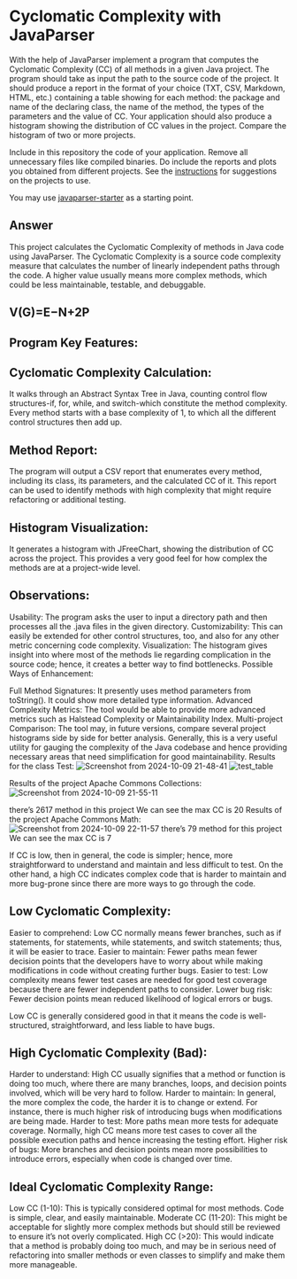 # Cyclomatic Complexity with JavaParser

With the help of JavaParser implement a program that computes the Cyclomatic Complexity (CC) of all methods in a given Java project. The program should take as input the path to the source code of the project. It should produce a report in the format of your choice (TXT, CSV, Markdown, HTML, etc.) containing a table showing for each method: the package and name of the declaring class, the name of the method, the types of the parameters and the value of CC.
Your application should also produce a histogram showing the distribution of CC values in the project. Compare the histogram of two or more projects.


Include in this repository the code of your application. Remove all unnecessary files like compiled binaries. Do include the reports and plots you obtained from different projects. See the [instructions](../sujet.md) for suggestions on the projects to use.

You may use [javaparser-starter](../code/javaparser-starter) as a starting point.

## Answer
This project calculates the Cyclomatic Complexity of methods in Java code using JavaParser. The Cyclomatic Complexity is a source code complexity measure that calculates the number of linearly independent paths through the code. A higher value usually means more complex methods, which could be less maintainable, testable, and debuggable.

## V(G)=E−N+2P


## Program Key Features:

## Cyclomatic Complexity Calculation:
It walks through an Abstract Syntax Tree in Java, counting control flow structures-if, for, while, and switch-which constitute the method complexity.
    	Every method starts with a base complexity of 1, to which all the different control structures then add up.
    
## Method Report:
The program will output a CSV report that enumerates every method, including its class, its parameters, and the calculated CC of it.
This report can be used to identify methods with high complexity that might require refactoring or additional testing.

## Histogram Visualization:
It generates a histogram with JFreeChart, showing the distribution of CC across the project. This provides a very good feel for how complex the methods are at a project-wide level.

## Observations:

Usability: The program asks the user to input a directory path and then processes all the .java files in the given directory.
Customizability: This can easily be extended for other control structures, too, and also for any other metric concerning code complexity.
Visualization: The histogram gives insight into where most of the methods lie regarding complication in the source code; hence, it creates a better way to find bottlenecks.
Possible Ways of Enhancement:

Full Method Signatures: It presently uses method parameters from toString(). It could show more detailed type information.
Advanced Complexity Metrics: The tool would be able to provide more advanced metrics such as Halstead Complexity or Maintainability Index. Multi-project Comparison: The tool may, in future versions, compare several project histograms side by side for better analysis. Generally, this is a very useful utility for gauging the complexity of the Java codebase and hence providing necessary areas that need simplification for good maintainability.
Results for the class Test:
![Screenshot from 2024-10-09 21-48-41](https://github.com/user-attachments/assets/addc3150-17ea-48c3-878f-d1665798db8f)
![test_table](https://github.com/user-attachments/assets/ac244527-5e3b-4fc3-9904-3d0515223633)

Results of the project Apache Commons Collections:
![Screenshot from 2024-10-09 21-55-11](https://github.com/user-attachments/assets/539fee48-9ed6-4627-939c-137e2b976710)

there’s 2617 method in this project
We can see the max CC is 20 
Results of the project Apache Commons Math:
![Screenshot from 2024-10-09 22-11-57](https://github.com/user-attachments/assets/17f855c9-1d9f-4bfb-9f37-29c998427882)
there’s 79 method for this project 
We can see the max CC is  7

If CC is low, then in general, the code is simpler; hence, more straightforward to understand and maintain and less difficult to test. On the other hand, a high CC indicates complex code that is harder to maintain and more bug-prone since there are more ways to go through the code.

## Low Cyclomatic Complexity:

Easier to comprehend: Low CC normally means fewer branches, such as if statements, for statements, while statements, and switch statements; thus, it will be easier to trace. Easier to maintain: Fewer paths mean fewer decision points that the developers have to worry about while making modifications in code without creating further bugs.
Easier to test: Low complexity means fewer test cases are needed for good test coverage because there are fewer independent paths to consider.
Lower bug risk: Fewer decision points mean reduced likelihood of logical errors or bugs.

Low CC is generally considered good in that it means the code is well-structured, straightforward, and less liable to have bugs.

## High Cyclomatic Complexity (Bad):

Harder to understand: High CC usually signifies that a method or function is doing too much, where there are many branches, loops, and decision points involved, which will be very hard to follow.
Harder to maintain: In general, the more complex the code, the harder it is to change or extend. For instance, there is much higher risk of introducing bugs when modifications are being made.
Harder to test: More paths mean more tests for adequate coverage. Normally, high CC means more test cases to cover all the possible execution paths and hence increasing the testing effort.
Higher risk of bugs: More branches and decision points mean more possibilities to introduce errors, especially when code is changed over time.


## Ideal Cyclomatic Complexity Range:

Low CC (1-10): This is typically considered optimal for most methods. Code is simple, clear, and easily maintainable.
Moderate CC (11-20): This might be acceptable for slightly more complex methods but should still be reviewed to ensure it’s not overly complicated.
High CC (>20): This would indicate that a method is probably doing too much, and may be in serious need of refactoring into smaller methods or even classes to simplify and make them more manageable.



